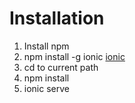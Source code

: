 # Installation

1. Install npm
2. npm install -g ionic [ionic](https://ionicframework.com/getting-started/)
3. cd to current path
4. npm install
5. ionic serve
